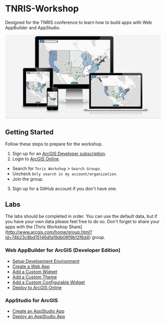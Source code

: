 # TNRIS-Workshop

Designed for the TNRIS conference to learn how to build apps with Web AppBuilder and AppStudio. 

![Steps](./tnris-graphic.jpg)

## Getting Started

Follow these steps to prepare for the workshop.

1. Sign up for an [ArcGIS Developer subscription](https://developers.arcgis.com/en/sign-up/).
2. Login to [ArcGIS Online](http://arcgis.com).
 * Search for `Tnris Workshop` > `Search Groups`.
 * Uncheck `Only search in my account/organization`.
 * Join the group.
3. Sign up for a GitHub account if you don't have one.

## Labs

The labs should be completed in order. You can use the default data, but if you have your own data please feel free to do so. Don't forget to share your apps with the [Tnris Workshop Share] (http://www.arcgis.com/home/group.html?id=74b23c8bd15146dfa19db06f9b12f6d4) group.

### Web AppBuilder for ArcGIS (Developer Edition)
 * [Setup Development Environment](./web/wab_ide_install.md)
 * [Create a Web App](./web/wab_first_app.md)
 * [Add a Custom Widget](./web/wab_custom_widget.md) 
 * [Add a Custom Theme](./web/wab_custom_theme.md)
 * [Add a Custom Configurable Widget](./web/wab_config_widget.md)
 * [Deploy to ArcGIS Online](./web/wab_deploy.md)

### AppStudio for ArcGIS
 * [Create an AppStudio App](./native/create_an_appstudio_app.md)
 * [Deploy an AppStudio App](./native/deploy_an_appstudio_app.md)
